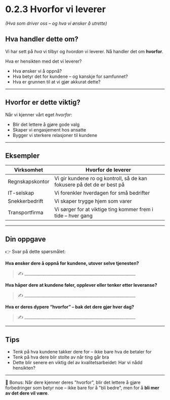 # 0.2.3 Hvorfor vi leverer  
*(Hva som driver oss – og hva vi ønsker å utrette)*

## Hva handler dette om?

Vi har sett på *hva* vi tilbyr og *hvordan* vi leverer. Nå handler det om **hvorfor**.

Hva er hensikten med det vi leverer?
- Hva ønsker vi å oppnå?
- Hva betyr det for kundene – og kanskje for samfunnet?
- Hva er grunnen til at vi gjør akkurat dette?

---

## Hvorfor er dette viktig?

Når vi kjenner vårt eget *hvorfor*:
- Blir det lettere å gjøre gode valg
- Skaper vi engasjement hos ansatte
- Bygger vi sterkere relasjoner til kundene

---

## Eksempler

| Virksomhet | Hvorfor de leverer |
|------------|---------------------|
| Regnskapskontor | Vi gir kundene ro og kontroll, så de kan fokusere på det de er best på |
| IT-selskap | Vi forenkler hverdagen for små bedrifter |
| Snekkerbedrift | Vi skaper trygge hjem som varer |
| Transportfirma | Vi sørger for at viktige ting kommer frem i tide – hver gang |

---

## Din oppgave

👉 Svar på dette spørsmålet:

**Hva ønsker dere å oppnå for kundene, utover selve tjenesten?**  
> ✍️ _______________________________________________________

**Hva håper dere at kundene føler, opplever eller tenker etter leveranse?**  
> ✍️ _______________________________________________________

**Hva er deres dypere “hvorfor” – bak det dere gjør hver dag?**  
> ✍️ _______________________________________________________

---

## Tips

- Tenk på hva kundene takker dere for – ikke bare hva de betaler for
- Tenk på hva dere blir stolte av når ting går bra
- Dette blir senere en viktig del av kvalitetsarbeidet: Har vi nådd hensikten?

---

🎯 Bonus: Når dere kjenner deres "hvorfor", blir det lettere å gjøre forbedringer som betyr noe – ikke bare for å "bli bedre", men for å **bli mer av det dere vil være**.
